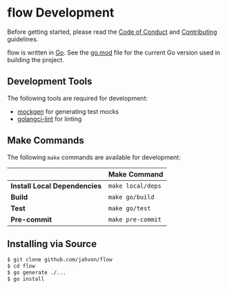 # flow Development

Before getting started, please read the [Code of Conduct](.github/CODE_OF_CONDUCT.md) and [Contributing](.github/CONTRIBUTING.md) guidelines.

flow is written in [Go](https://golang.org/). See the [go.mod](go.mod) file for the current Go version used in 
building the project.

## Development Tools

The following tools are required for development:

- [mockgen](https://github.com/uber-go/mock) for generating test mocks
- [golangci-lint](https://golangci-lint.run/) for linting

## Make Commands

The following `make` commands are available for development:

|                                | Make Command      |
|--------------------------------|-------------------|
| **Install Local Dependencies** | `make local/deps` |
| **Build**                      | `make go/build`   |
| **Test**                       | `make go/test`    |
| **Pre-commit**                 | `make pre-commit` |

## Installing via Source

```bash
$ git clone github.com/jahvon/flow
$ cd flow
$ go generate ./...
$ go install
```
